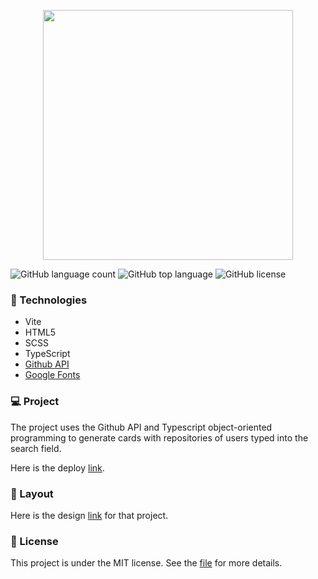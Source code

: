<p align="center">
  <img height="400em" src="assets/cover.svg"
</p>
  
![GitHub language count](https://img.shields.io/github/languages/count/Jolonte/desafio22--codelandia)
![GitHub top language](https://img.shields.io/github/languages/top/Jolonte/desafio22--codelandia)
![GitHub license](https://img.shields.io/github/license/Jolonte/desafio22--codelandia)
  
### 🚀 Technologies
- Vite
- HTML5
- SCSS
- TypeScript
- [Github API](https://docs.github.com/pt/rest)
- [Google Fonts](https://fonts.google.com/)

### 💻 Project
The project uses the Github API and Typescript object-oriented programming to generate cards with repositories of users typed into the search field.

Here is the deploy [link](https://desafio22-codelandia.vercel.app/).

### 🔖 Layout
Here is the design [link](https://www.figma.com/file/Yb9IBH56g7T1hdIyZ3BMNO/Desafios---Codel%C3%A2ndia?node-id=91586%3A803) for that project.

### 📝 License
This project is under the MIT license. See the [file](LICENSE) for more details.
